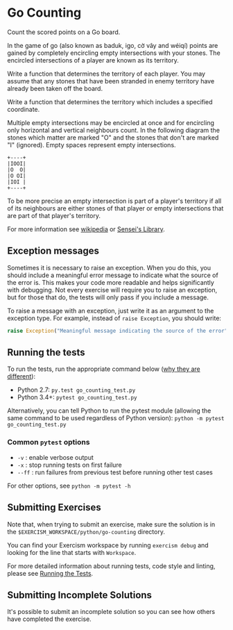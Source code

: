 # Go Counting

Count the scored points on a Go board.

In the game of go (also known as baduk, igo, cờ vây and wéiqí) points
are gained by completely encircling empty intersections with your
stones. The encircled intersections of a player are known as its
territory.

Write a function that determines the territory of each player. You may
assume that any stones that have been stranded in enemy territory have
already been taken off the board.

Write a function that determines the territory which includes a specified coordinate.

Multiple empty intersections may be encircled at once and for encircling
only horizontal and vertical neighbours count. In the following diagram
the stones which matter are marked "O" and the stones that don't are
marked "I" (ignored).  Empty spaces represent empty intersections.

```text
+----+
|IOOI|
|O  O|
|O OI|
|IOI |
+----+
```

To be more precise an empty intersection is part of a player's territory
if all of its neighbours are either stones of that player or empty
intersections that are part of that player's territory.

For more information see
[wikipedia](https://en.wikipedia.org/wiki/Go_%28game%29) or [Sensei's
Library](http://senseis.xmp.net/).

## Exception messages

Sometimes it is necessary to raise an exception. When you do this, you should include a meaningful error message to
indicate what the source of the error is. This makes your code more readable and helps significantly with debugging. Not
every exercise will require you to raise an exception, but for those that do, the tests will only pass if you include
a message.

To raise a message with an exception, just write it as an argument to the exception type. For example, instead of
`raise Exception`, you should write:

```python
raise Exception("Meaningful message indicating the source of the error")
```

## Running the tests

To run the tests, run the appropriate command below ([why they are different](https://github.com/pytest-dev/pytest/issues/1629#issue-161422224)):

- Python 2.7: `py.test go_counting_test.py`
- Python 3.4+: `pytest go_counting_test.py`

Alternatively, you can tell Python to run the pytest module (allowing the same command to be used regardless of Python version):
`python -m pytest go_counting_test.py`

### Common `pytest` options

- `-v` : enable verbose output
- `-x` : stop running tests on first failure
- `--ff` : run failures from previous test before running other test cases

For other options, see `python -m pytest -h`

## Submitting Exercises

Note that, when trying to submit an exercise, make sure the solution is in the `$EXERCISM_WORKSPACE/python/go-counting` directory.

You can find your Exercism workspace by running `exercism debug` and looking for the line that starts with `Workspace`.

For more detailed information about running tests, code style and linting,
please see [Running the Tests](http://exercism.io/tracks/python/tests).

## Submitting Incomplete Solutions

It's possible to submit an incomplete solution so you can see how others have completed the exercise.
